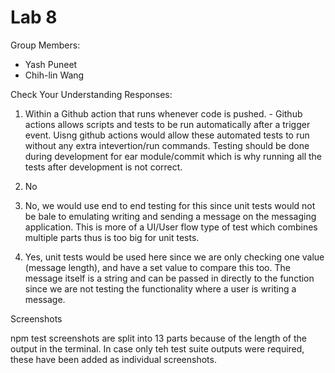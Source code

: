 # Lab 8

Group Members:
- Yash Puneet
- Chih-lin Wang

Check Your Understanding Responses:

1. Within a Github action that runs whenever code is pushed. - Github actions allows scripts and tests to be run automatically after a trigger event. Uisng github actions would allow these automated tests to run without any extra intevertion/run commands. Testing should be done during development for ear module/commit which is why running all the tests after development is not correct.
   
2. No

3. No, we would use end to end testing for this since unit tests would not be bale to emulating writing and sending a message on the messaging application. This is more of a UI/User flow type of test which combines multiple parts thus is too big for unit tests.

4. Yes, unit tests would be used here since we are only checking one value (message length), and have a set value to compare this too. The message itself is a string and can be passed in directly to the function since we are not testing the functionality where a user is writing a message.

Screenshots

npm test screenshots are split into 13 parts because of the length of the output in the terminal. In case only teh test suite outputs were required, these have been added as individual screenshots. 